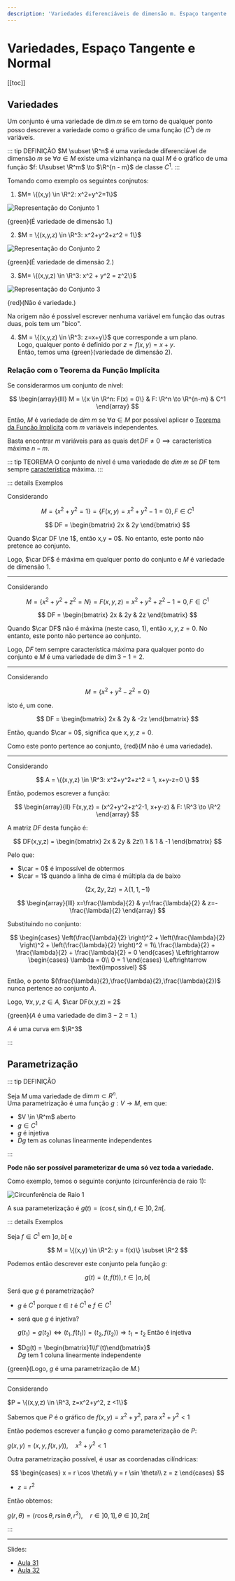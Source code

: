 ```yaml
---
description: 'Variedades diferenciáveis de dimensão m. Espaço tangente. Espaço normal.'
---
```


# Variedades, Espaço Tangente e Normal

[[toc]]

## Variedades

Um conjunto é uma variedade de $\dim m$ se em torno de qualquer ponto posso descrever a variedade como o gráfico de uma função ($C^1$) de $m$ variáveis.

::: tip DEFINIÇÃO
$M \subset \R^n$ é uma variedade diferenciável de dimensão $m$ se $\forall a \in M$ existe
uma vizinhança na qual $M$ é o gráfico de uma função $f: U\subset \R^m$ \to $\R^{n - m}$ de classe $C^1$.
:::

Tomando como exemplo os seguintes conjnutos:

1. $M= \{(x,y) \in \R^2: x^2+y^2=1\}$

<img src="./assets/0014-conj-1.png" alt="Representação do Conjunto 1" class="invert-dark2">

{green}(É variedade de dimensão 1.)

2. $M = \{(x,y,z) \in \R^3: x^2+y^2+z^2 = 1\}$

<img src="./assets/0014-conj-2.png" alt="Representação do Conjunto 2" class="invert-dark2">

{green}(É variedade de dimensão 2.)

3. $M= \{(x,y,z) \in \R^3: x^2 + y^2 = z^2\}$

<img src="./assets/0014-conj-3.png" alt="Representação do Conjunto 3" class="invert-dark2">

{red}(Não é variedade.)

Na origem não é possível escrever nenhuma variável em função das outras duas, pois tem um "bico".

4. $M = \{(x,y,z) \in \R^3: z=x+y\}$ que corresponde a um plano.  
   Logo, qualquer ponto é definido por $z=f(x,y) = x+y$.  
   Então, temos uma {green}(variedade de dimensão 2).

### Relação com o Teorema da Função Implícita

Se considerarmos um conjunto de nível:

$$
\begin{array}{lll}
M = \{x \in \R^n: F(x) = 0\} & F: \R^n \to \R^{n-m} & C^1
\end{array}
$$

Então, $M$ é variedade de $dim\ m$ se $\forall a \in M$ por possível aplicar o
[Teorema da Função Implícita](./0013-funcao-inversa.md#teorema-da-funcao-implicita) com $m$ variáveis independentes.

Basta encontrar $m$ variáveis para as quais $\det DF \ne 0 \implies \text{característica máxima}~n - m$.

::: tip TEOREMA
O conjunto de nível é uma variedade de $dim\ m$ se $DF$ tem sempre [característica](<https://en.wikipedia.org/wiki/Rank_(linear_algebra)>) máxima.
:::

::: details Exemplos

Considerando

$$
M=\{x^2+y^2 = 1\} = \{F(x,y) = x^2+y^2-1=0\}, F \in C^1
$$

$$
DF = \begin{bmatrix}
2x & 2y
\end{bmatrix}
$$

Quando $\car DF \ne 1$, então x,y = 0$. No entanto, este ponto não pretence ao conjunto.

Logo, $\car DF$ é máxima em qualquer ponto do conjunto e $M$ é variedade de dimensão $1$.

---

Considerando

$$
M = \{ x^2+y^2 + z^2 = N \} = {F(x,y,z) = x^2+y^2+z^2-1 = 0}, F \in C^1
$$

$$
DF = \begin{bmatrix}
2x & 2y & 2z
\end{bmatrix}
$$

Quando $\car DF$ não é máxima (neste caso, 1), então $x,y,z=0$. No entanto, este ponto não pertence ao conjunto.

Logo, $DF$ tem sempre característica máxima para qualquer ponto do conjunto e $M$ é uma variedade de $\dim 3-1 = 2$.

---

Considerando

$$
M = \{x^2+y^2-z^2 = 0\}
$$

isto é, um cone.

$$
DF = \begin{bmatrix}
2x & 2y & -2z
\end{bmatrix}
$$

Então, quando $\car = 0$, significa que $x,y,z=0$.

Como este ponto pertence ao conjunto, {red}($M$ não é uma variedade).

---

Considerando

$$
A = \{(x,y,z) \in \R^3: x^2+y^2+z^2 = 1, x+y-z=0 \}
$$

Então, podemos escrever a função:

$$
\begin{array}{ll}
F(x,y,z) = (x^2+y^2+z^2-1, x+y-z)
& F: \R^3 \to \R^2
\end{array}
$$

A matriz $DF$ desta função é:

$$
DF(x,y,z) = \begin{bmatrix}
2x & 2y & 2z\\
1 & 1 & -1
\end{bmatrix}
$$

Pelo que:

- $\car = 0$ é impossível de obtermos
- $\car = 1$ quando a linha de cima é múltipla da de baixo

$$
(2x, 2y, 2z) = \lambda (1, 1, -1)
$$

$$
\begin{array}{lll}
x=\frac{\lambda}{2} &
y=\frac{\lambda}{2} &
z=-\frac{\lambda}{2}
\end{array}
$$

Substituindo no conjunto:

$$
\begin{cases}
\left(\frac{\lambda}{2} \right)^2 + \left(\frac{\lambda}{2} \right)^2 + \left(\frac{\lambda}{2} \right)^2 = 1\\
\frac{\lambda}{2} + \frac{\lambda}{2} + \frac{\lambda}{2} = 0
\end{cases}
\Leftrightarrow
\begin{cases}
\lambda = 0\\
0 = 1
\end{cases}
\Leftrightarrow
\text{impossível}
$$

Então, o ponto $(\frac{\lambda}{2},\frac{\lambda}{2},\frac{\lambda}{2})$ nunca pertence ao conjunto $A$.

Logo, $\forall x,y,z \in A$, $\car DF(x,y,z) = 2$

{green}($A$ é uma variedade de $\dim 3 -2 = 1$.)

$A$ é uma curva em $\R^3$

:::

## Parametrização

::: tip DEFINIÇÃO

Seja $M$ uma variedade de $\dim m \subset R^n$.  
Uma parametrização é uma função $g: V \to M$, em que:

- $V \in \R^m$ aberto
- $g \in C^1$
- $g$ é injetiva
- $Dg$ tem as colunas linearmente independentes

:::

**Pode não ser possível parameterizar de uma só vez toda a variedade.**

Como exemplo, temos o seguinte conjunto (circunferência de raio 1):

<img src="./assets/0014-circulo.svg" alt="Circunferência de Raio 1" class="invert-dark2">

A sua parameterização é $g(t) = (\cos t, \sin t), t \in ]0, 2\pi[$.

::: details Exemplos

Seja $f \in C^1$ em $]a,b[$ e

$$
M = \{(x,y) \in \R^2: y = f(x)\} \subset \R^2
$$

Podemos então descrever este conjunto pela função $g$:

$$
g(t) = (t, f(t)), t \in ]a,b[
$$

Será que $g$ é parametrização?

- $g$ é $C^1$ porque $t \in t$ é $C^1$ e $f \in C^1$
- será que $g$ é injetiva?

  $g(t_1) = g(t_2) \Leftrightarrow (t_1, f(t_1)) = (t_2, f(t_2)) \Rightarrow t_1 = t_2$
  Então é injetiva

- $Dg(t) = \begin{bmatrix}1\\f'(t)\end{bmatrix}$  
  $Dg$ tem 1 coluna linearmente independente

{green}(Logo, $g$ é uma parametrização de $M$.)

---

Considerando

$P = \{(x,y,z) \in \R^3, z=x^2+y^2, z <1\}$

Sabemos que $P$ é o gráfico de $f(x,y) = x^2+y^2$, para $x^2+y^2 < 1$

Então podemos escrever a função $g$ como parameterização de $P$:

$g(x,y) = (x,y,f(x,y)), \quad x^2+y^2 < 1$

Outra parametrização possível, é usar as coordenadas cilíndricas:

$$
\begin{cases}
x = r \cos \theta\\
y = r \sin \theta\\
z = z
\end{cases}
$$

- $z = r^2$

Então obtemos:

$g(r,\theta) = (r \cos \theta, r \sin \theta, r^2), \quad r \in ]0, 1], \theta \in ]0, 2\pi[$

:::

---

Slides:

- [Aula 31](https://drive.google.com/file/d/1A-P0lLvEs-y6mfKzjFtb5FpdQgeXP_CF/view?usp=sharing)
- [Aula 32](https://drive.google.com/file/d/1ezOnPt6jcVTSpJEB8tmPyoSn9cUrLZzz/view?usp=sharing)
